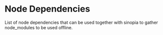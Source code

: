 Node Dependencies
=================

List of node dependencies that can be used together with sinopia to gather
node_modules to be used offline.
